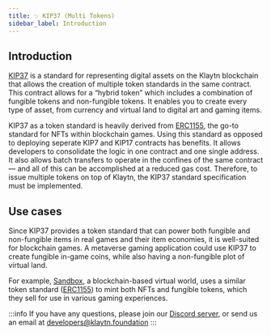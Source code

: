 ```yaml
---
title: ✨ KIP37 (Multi Tokens)
sidebar_label: Introduction
---
```

## Introduction <a id="KIP37 Introduction"></a>

[KIP37](https://kips.klaytn.foundation/KIPs/kip-37) is a standard for representing digital assets on the Klaytn blockchain that allows the creation of multiple token standards in the same contract. This contract allows for a “hybrid token” which includes a combination of fungible tokens and non-fungible tokens. It enables you to create every type of asset, from currency and virtual land to digital art and gaming items. 

KIP37 as a token standard is heavily derived from [ERC1155](https://eips.ethereum.org/EIPS/eip-721), the go-to standard for NFTs within blockchain games. Using this standard as opposed to deploying seperate KIP7 and KIP17 contracts has benefits. It allows developers to consolidate the logic in one contract and one single address. It also allows batch transfers to operate in the confines of the same contract — and all of this can be accomplished at a reduced gas cost. Therefore, to issue multiple tokens on top of Klaytn, the KIP37 standard specification must be implemented.

## Use cases <a id="KIP37 Usecase"></a>
Since KIP37 provides a token standard that can power both fungible and non-fungible items in real games and their item economies, it is well-suited for blockchain games. A metaverse gaming application could use KIP37 to create fungible in-game coins, while also having a non-fungible plot of virtual land.

For example, [Sandbox](https://www.sandbox.game/en/), a blockchain-based virtual world, uses a similar token standard ([ERC1155](https://medium.com/sandbox-game/erc-1155-a-new-standard-for-the-sandbox-c95ee1e45072)) to mint both NFTs and fungible tokens, which they sell for use in various gaming experiences.


:::info
If you have any questions, please join our [Discord server](https://discord.io/KlaytnOfficial), or send us an email at developers@klaytn.foundation
:::
